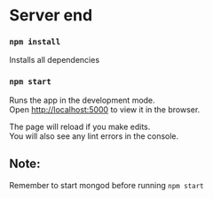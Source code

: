 # Server end

### `npm install`

Installs all dependencies

### `npm start`

Runs the app in the development mode.\
Open [http://localhost:5000](http://localhost:5000) to view it in the browser.

The page will reload if you make edits.\
You will also see any lint errors in the console.

## Note:

Remember to start mongod before running `npm start`
